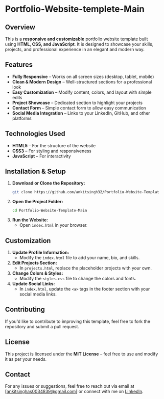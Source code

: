 # Portfolio-Website-templete-Main

## Overview
This is a **responsive and customizable** portfolio website template built using **HTML, CSS, and JavaScript**. It is designed to showcase your skills, projects, and professional experience in an elegant and modern way.

## Features
- **Fully Responsive** – Works on all screen sizes (desktop, tablet, mobile)
- **Clean & Modern Design** – Well-structured sections for a professional look
- **Easy Customization** – Modify content, colors, and layout with simple edits
- **Project Showcase** – Dedicated section to highlight your projects
- **Contact Form** – Simple contact form to allow easy communication
- **Social Media Integration** – Links to your LinkedIn, GitHub, and other platforms

## Technologies Used
- **HTML5** – For the structure of the website
- **CSS3** – For styling and responsiveness
- **JavaScript** – For interactivity

## Installation & Setup
1. **Download or Clone the Repository:**
   ```sh
   git clone https://github.com/ankitsingh32/Portfolio-Website-Template-Main.git
   ```
2. **Open the Project Folder:**
   ```sh
   cd Portfolio-Website-Template-Main
   ```
3. **Run the Website:**
   - Open `index.html` in your browser.

## Customization
1. **Update Profile Information:**
   - Modify the `index.html` file to add your name, bio, and skills.
2. **Edit Projects Section:**
   - In `projects.html`, replace the placeholder projects with your own.
3. **Change Colors & Styles:**
   - Modify the `styles.css` file to change the colors and fonts.
4. **Update Social Links:**
   - In `index.html`, update the `<a>` tags in the footer section with your social media links.

## Contributing
If you'd like to contribute to improving this template, feel free to fork the repository and submit a pull request.

## License
This project is licensed under the **MIT License** – feel free to use and modify it as per your needs.

## Contact
For any issues or suggestions, feel free to reach out via email at [ankitsinghas0034839@gmail.com] or connect with me on [LinkedIn](https://linkedin.com/in/ankitsinghankit/).


 
